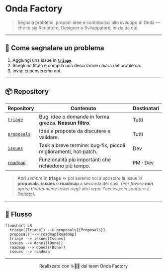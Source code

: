# Onda Factory

> Segnala problemi, proponi idee e contribuisci allo sviluppo di Onda — che tu sia Redattore, Designer o Sviluppatore, inizia da qui.

---

## 📝 Come segnalare un problema

1. Aggiungi una issue in **[`triage`](https://github.com/ondafactory/triage/issues/new)**.
2. Scegli un titolo e compila una descrizione chiara del problema.
3. Invia: ci penseremo noi.

---

## 📦 Repository

| Repository | Contenuto | Destinatari |
|------------|-----------|-------------|
| [`triage`](https://github.com/ondafactory/triage/issues) | Bug, idee o domande in forma grezza. **Nessun filtro**. | Tutti |
| [`proposals`](https://github.com/ondafactory/proposals/issues) | Idee e proposte da discutere e validare. | Tutti |
| [`issues`](https://github.com/ondafactory/issues/issues) | Task a breve termine: bug‑fix, piccoli miglioramenti, hot‑patch. | Dev |
| [`roadmap`](https://github.com/ondafactory/roadmap/issues) | Funzionalità più importanti che richiedono più tempo. | PM · Dev |

> Apri *sempre* in **triage** → poi saremo noi a spostare la issue in **proposals**, **issues** o **roadmap** a seconda dei casi.
> *(Per favore **non** aprire direttamente ticket negli altri repo: l'accesso in scrittura è limitato).*

---

## 🔄 Flusso

```mermaid
flowchart LR
  triage((Triage)) --> proposals{{Proposals}}
  proposals --> roadmap[Roadmap]
  triage --> issues[Issues]
  issues --> done1((Done))
  roadmap --> done2((Done))
  issues --> roadmap
```

---

<div align="center">
  Realizzato con ☕🍪🍵 dal team Onda Factory
</div>


